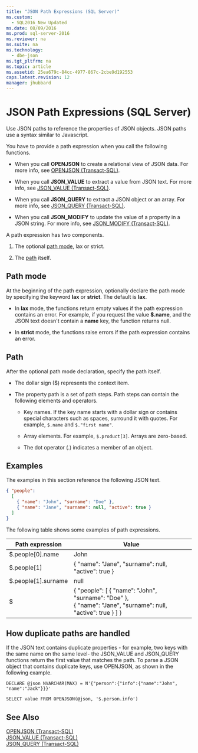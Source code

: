 ```yaml
---
title: "JSON Path Expressions (SQL Server)"
ms.custom: 
  - SQL2016_New_Updated
ms.date: 08/09/2016
ms.prod: sql-server-2016
ms.reviewer: na
ms.suite: na
ms.technology: 
  - dbe-json
ms.tgt_pltfrm: na
ms.topic: article
ms.assetid: 25ea679c-84cc-4977-867c-2cbe9d192553
caps.latest.revision: 12
manager: jhubbard
---
```

# JSON Path Expressions (SQL Server)
Use JSON paths to reference the properties of JSON objects. JSON paths use a syntax similar to Javascript.  
  
 You have to provide a path expression when you call the following functions.  
  
-   When you call **OPENJSON** to create a relational view of JSON data. For more info, see [OPENJSON (Transact-SQL)](assetId:///233d0877-046b-4dcc-b5da-adeb22f78531).  
  
-   When you call **JSON_VALUE** to extract a value from JSON text. For more info, see [JSON_VALUE (Transact-SQL)](assetId:///cd016e14-11eb-4eaf-bf05-c7cfcc820a10).  
  
-   When you call **JSON_QUERY** to extract a JSON object or an array. For more info, see [JSON_QUERY (Transact-SQL)](assetId:///1ab0d90f-19b6-4988-ab4f-22fdf28b7c79).  
  
-   When you call **JSON_MODIFY** to update the value of a property in a JSON string. For more info, see [JSON_MODIFY (Transact-SQL)](assetId:///96bc8255-a037-4907-aec4-1a9c30814651).  
  
 A path expression has two components.  
  
1.  The optional [path mode](#PATHMODE), lax or strict.  
  
2.  The [path](#PATH) itself.  
  
##  <a name="PATHMODE"></a> Path mode  
 At the beginning of the path expression, optionally declare the path mode by specifying the keyword **lax** or **strict**. The default is **lax**.  
  
-   In **lax** mode, the functions return empty values if the path expression contains an error. For example, if you request the value **$.name**, and the JSON text doesn't contain a **name** key, the function returns null.  
  
-   In **strict** mode, the functions raise errors if the path expression contains an error.  
  
##  <a name="PATH"></a> Path  
 After the optional path mode declaration, specify the path itself.  
  
-   The dollar sign ($) represents the context item.  
  
-   The property path is a set of path steps. Path steps can contain the following elements and operators.  
  
    -   Key names. If the key name starts with a dollar sign or contains special characters such as spaces, surround it with quotes. For example, `$.name` and `$."first name"`.  
  
    -   Array elements. For example, `$.product[3]`. Arrays are zero-based.  
  
    -   The dot operator (.) indicates a member of an object.  
  
## Examples  
 The examples in this section reference the following JSON text.  
  
```json  
{ "people":  
  [  
    { "name": "John", "surname": "Doe" },  
    { "name": "Jane", "surname": null, "active": true }  
  ]  
}  
```  
  
 The following table shows some examples of path expressions.  
  
|Path expression|Value|  
|---------------------|-----------|  
|$.people[0].name|John|  
|$.people[1]|{ "name": "Jane",  "surname": null, "active": true }|  
|$.people[1].surname|null|  
|$|{ "people": [ { "name": "John",  "surname": "Doe" },<br />   { "name": "Jane",  "surname": null, "active": true } ] }|  
  
## How duplicate paths are handled  
 If the JSON text contains duplicate properties - for example, two keys with the same name on the same level- the JSON_VALUE and JSON_QUERY functions return the first value that matches the path. To parse a JSON object that contains duplicate keys, use OPENJSON, as shown in the following example.  
  
```tsql  
DECLARE @json NVARCHAR(MAX) = N'{"person":{"info":{"name":"John", "name":"Jack"}}}'  
  
SELECT value FROM OPENJSON(@json, '$.person.info')  
```  
  
## See Also  
 [OPENJSON (Transact-SQL)](assetId:///233d0877-046b-4dcc-b5da-adeb22f78531)   
 [JSON_VALUE (Transact-SQL)](assetId:///cd016e14-11eb-4eaf-bf05-c7cfcc820a10)   
 [JSON_QUERY (Transact-SQL)](assetId:///1ab0d90f-19b6-4988-ab4f-22fdf28b7c79)